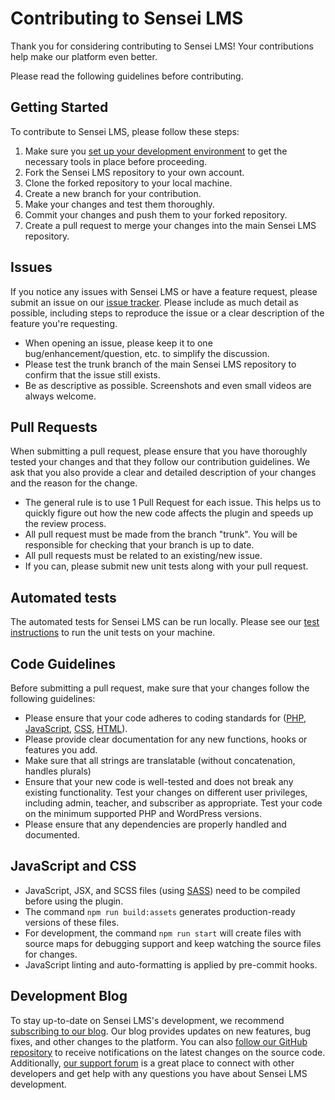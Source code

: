 # Contributing to Sensei LMS

Thank you for considering contributing to Sensei LMS! Your contributions help make our platform even better. 

Please read the following guidelines before contributing.

## Getting Started

To contribute to Sensei LMS, please follow these steps:

1. Make sure you [set up your development environment](https://github.com/Automattic/sensei/wiki/Setting-Up-Your-Development-Environment) to get the necessary tools in place before proceeding.
2. Fork the Sensei LMS repository to your own account.
2. Clone the forked repository to your local machine.
3. Create a new branch for your contribution.
4. Make your changes and test them thoroughly. 
5. Commit your changes and push them to your forked repository.
6. Create a pull request to merge your changes into the main Sensei LMS repository.

## Issues

If you notice any issues with Sensei LMS or have a feature request, please submit an issue on our [issue tracker](https://github.com/Automattic/sensei/issues). Please include as much detail as possible, including steps to reproduce the issue or a clear description of the feature you're requesting.

- When opening an issue, please keep it to one bug/enhancement/question, etc. to simplify the discussion.
- Please test the trunk branch of the main Sensei LMS repository to confirm that the issue still exists.
- Be as descriptive as possible. Screenshots and even small videos are always welcome.

## Pull Requests

When submitting a pull request, please ensure that you have thoroughly tested your changes and that they follow our contribution guidelines. We ask that you also provide a clear and detailed description of your changes and the reason for the change.

- The general rule is to use 1 Pull Request for each issue. This helps us to quickly figure out how the new code affects the plugin and speeds up the review process.
- All pull request must be made from the branch "trunk". You will be responsible for checking that your branch is up to date.
- All pull requests must be related to an existing/new issue.
- If you can, please submit new unit tests along with your pull request.

## Automated tests

The automated tests for Sensei LMS can be run locally. Please see our [test instructions](https://github.com/Automattic/sensei/tree/trunk/tests#readme) to run the unit tests on your machine.

## Code Guidelines

Before submitting a pull request, make sure that your changes follow the following guidelines: 

- Please ensure that your code adheres to coding standards for ([PHP](https://developer.wordpress.org/coding-standards/wordpress-coding-standards/php/), [JavaScript](https://developer.wordpress.org/coding-standards/wordpress-coding-standards/javascript/), [CSS](https://developer.wordpress.org/coding-standards/wordpress-coding-standards/css/), [HTML](https://developer.wordpress.org/coding-standards/wordpress-coding-standards/html/)).
- Please provide clear documentation for any new functions, hooks or features you add.
- Make sure that all strings are translatable (without concatenation, handles plurals)
- Ensure that your new code is well-tested and does not break any existing functionality.
  Test your changes on different user privileges, including admin, teacher, and subscriber as appropriate.
  Test your code on the minimum supported PHP and WordPress versions.
- Please ensure that any dependencies are properly handled and documented.

## JavaScript and CSS

- JavaScript, JSX, and SCSS files (using [SASS](https://sass-lang.com/documentation/file.SASS_REFERENCE.html)) need to be compiled before using the plugin.
- The command `npm run build:assets` generates production-ready versions of these files.
- For development, the command `npm run start` will create files with source maps for debugging support and keep watching the source files for changes.
- JavaScript linting and auto-formatting is applied by pre-commit hooks. 

## Development Blog

To stay up-to-date on Sensei LMS's development, we recommend [subscribing to our blog](https://senseilms.com/blog). Our blog provides updates on new features, bug fixes, and other changes to the platform. You can also [follow our GitHub repository](https://github.com/Automattic/sensei) to receive notifications on the latest changes on the source code. Additionally, [our support forum](https://wordpress.org/support/plugin/sensei-lms/) is a great place to connect with other developers and get help with any questions you have about Sensei LMS development.

